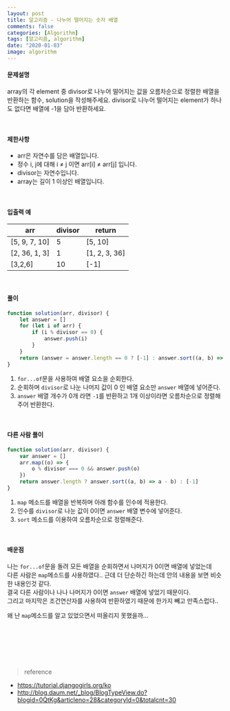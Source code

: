 ```yaml
---
layout: post
title: 알고리즘 - 나누어 떨어지는 숫자 배열
comments: false
categories: [Algorithm]
tags: [알고리즘, algorithm]
date: "2020-01-03"
image: algorithm
---
```


#### 문제설명

array의 각 element 중 divisor로 나누어 떨어지는 값을 오름차순으로 정렬한 배열을 반환하는 함수, solution을 작성해주세요.
divisor로 나누어 떨어지는 element가 하나도 없다면 배열에 -1을 담아 반환하세요.

<br>

#### 제한사항

-   arr은 자연수를 담은 배열입니다.
-   정수 i, j에 대해 i ≠ j 이면 arr[i] ≠ arr[j] 입니다.
-   divisor는 자연수입니다.
-   array는 길이 1 이상인 배열입니다.

<br>

#### 입출력 예

| arr           | divisor | return        |
| ------------- | ------- | ------------- |
| [5, 9, 7, 10] | 5       | [5, 10]       |
| [2, 36, 1, 3] | 1       | [1, 2, 3, 36] |
| [3,2,6]       | 10      | [-1]          |

<br>

#### **풀이**

```javascript
function solution(arr, divisor) {
    let answer = []
    for (let i of arr) {
        if (i % divisor == 0) {
            answer.push(i)
        }
    }
    return (answer = answer.length == 0 ? [-1] : answer.sort((a, b) => a - b))
}
```

1. `for...of`문을 사용하여 배열 요소을 순회한다.
2. 순회하며 `divisor`로 나눈 나머지 값이 0 인 배열 요소만 `answer` 배열에 넣어준다.
3. `answer` 배열 개수가 0개 라면 `-1`를 반환하고 1개 이상이라면 오름차순으로 정렬해주어 반환한다.

<br>

#### **다른 사람 풀이**

```javascript
function solution(arr, divisor) {
    var answer = []
    arr.map((o) => {
        o % divisor === 0 && answer.push(o)
    })
    return answer.length ? answer.sort((a, b) => a - b) : [-1]
}
```

1. `map` 메소드를 배열을 반복하며 아래 함수를 인수에 적용한다.
2. 인수를 `divisor`로 나눈 값이 0이면 `answer` 배열 변수에 넣어준다.
3. `sort` 메소드를 이용하여 오름차순으로 정렬해준다.

<br>

#### **배운점**

나는 `for...of`문을 돌려 모든 배열을 순회하면서 나머지가 0이면 배열에 넣었는데  
다른 사람은 `map`메소드를 사용하였다.. 근데 더 단순하긴 하는데 안의 내용을 보면 비슷한 내용인것 같다.  
결국 다른 사람이나 나나 나머지가 0이면 `answer` 배열에 넣었기 때문이다.  
그리고 마지막은 조건연산자를 사용하여 반환하였기 때문에 한가지 빼고 만족스럽다..

왜 난 `map`메소드를 알고 있었으면서 떠올리지 못했을까...

<br><br><br><br><br>

> <subtitle>reference</subtitle>

-   https://tutorial.djangogirls.org/ko
-   http://blog.daum.net/_blog/BlogTypeView.do?blogid=0QtKg&articleno=28&categoryId=0&totalcnt=30

<br><br><br><br><br>
